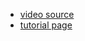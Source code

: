 * [video source](https://www.youtube.com/watch?v=Y62MJny9LHg&list=TLPQMjQwOTIwMjO0CuSN8XUJ0w&index=3)
* [tutorial page](https://www.kennyyipcoding.com/)